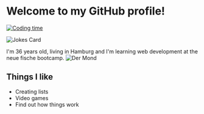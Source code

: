 # Welcome to my GitHub profile!


<!--START_SECTION:waka-->
[![Coding time](https://wakatime.com/badge/user/018b60f9-2a8e-4cd2-b8a8-ab46a113ab60.svg)](https://wakatime.com/@018b60f9-2a8e-4cd2-b8a8-ab46a113ab60)
<!--END_SECTION:waka-->

![Jokes Card](https://readme-jokes.vercel.app/api)

I'm 36 years old, living in Hamburg and I'm learning web development at the neue fische bootcamp.
![Der Mond](https://upload.wikimedia.org/wikipedia/commons/c/c9/Moon.jpg)
## Things I like
- Creating lists
- Video games
- Find out how things work
